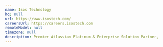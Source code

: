 ```yaml
---
name: Isos Technology
hq: null
url: https://www.isostech.com/
careersUrl: https://careers.isostech.com
remoteModel: null
timezone: null
description: Premier Atlassian Platinum & Enterprise Solution Partner, helping organizations solve complex development and business problems with the Atlassian tools.
---
```

